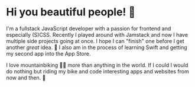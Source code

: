 

<!--
**Juuro/Juuro** is a ✨ _special_ ✨ repository because its `README.md` (this file) appears on your GitHub profile.

Here are some ideas to get you started:

- 🔭 I’m currently working on ...
- 🌱 I’m currently learning ...
- 👯 I’m looking to collaborate on ...
- 🤔 I’m looking for help with ...
- 💬 Ask me about ...
- 📫 How to reach me: ...
- 😄 Pronouns: ...
- ⚡ Fun fact: ...
-->


# Hi you beautiful people! 👋

I'm a fullstack JavaScript developer with a passion for frontend and especially (S)CSS. Recently I played around with Jamstack and now I have multiple side projects going at once. I hope I can "finish" one before I get another *great* idea. 🙂 I also am in the process of learning Swift and getting my second app into the App Store.

I love mountainbiking 🚵‍♀️ more than anything in the world. If I could I would do nothing but riding my bike and code interesting apps and websites from now and then. 🤩

